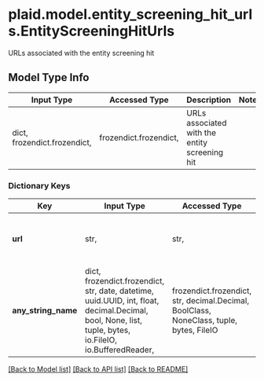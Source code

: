 # plaid.model.entity_screening_hit_urls.EntityScreeningHitUrls

URLs associated with the entity screening hit

## Model Type Info
Input Type | Accessed Type | Description | Notes
------------ | ------------- | ------------- | -------------
dict, frozendict.frozendict,  | frozendict.frozendict,  | URLs associated with the entity screening hit | 

### Dictionary Keys
Key | Input Type | Accessed Type | Description | Notes
------------ | ------------- | ------------- | ------------- | -------------
**url** | str,  | str,  | An &#x27;http&#x27; or &#x27;https&#x27; URL (must begin with either of those). | 
**any_string_name** | dict, frozendict.frozendict, str, date, datetime, uuid.UUID, int, float, decimal.Decimal, bool, None, list, tuple, bytes, io.FileIO, io.BufferedReader,  | frozendict.frozendict, str, decimal.Decimal, BoolClass, NoneClass, tuple, bytes, FileIO | any string name can be used but the value must be the correct type | [optional]

[[Back to Model list]](../../README.md#documentation-for-models) [[Back to API list]](../../README.md#documentation-for-api-endpoints) [[Back to README]](../../README.md)


